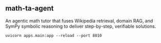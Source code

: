 ## math-ta-agent

An agentic math tutor that fuses Wikipedia retrieval, domain RAG, and SymPy symbolic reasoning
to deliver step-by-step, verifiable solutions.

```
uvicorn apps.main:app --reload --port 8010
```
